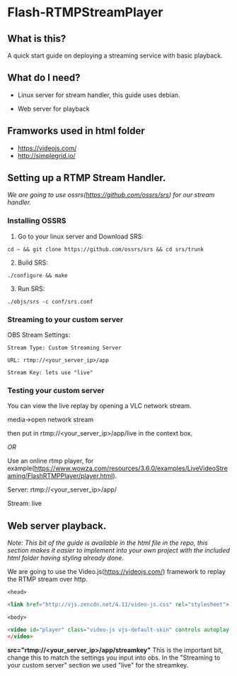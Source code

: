 # Flash-RTMPStreamPlayer

## What is this?
A quick start guide on deploying a streaming service with basic playback.

## What do I need?
* Linux server for stream handler, this guide uses debian.

* Web server for playback

## Framworks used in html folder
* https://videojs.com/
* http://simplegrid.io/

## Setting up a RTMP Stream Handler.
*We are going to use ossrs(https://github.com/ossrs/srs) for our stream handler.*

### Installing OSSRS
1. Go to your linux server and Download SRS:
```
cd ~ && git clone https://github.com/ossrs/srs && cd srs/trunk
```
2. Build SRS:
```
./configure && make
```
3. Run SRS:
```
./objs/srs -c conf/srs.conf
```

### Streaming to your custom server
OBS Stream Settings:
```
Stream Type: Custom Streaming Server

URL: rtmp://<your_server_ip>/app

Stream Key: lets use "live"
```

### Testing your custom server
You can view the live replay by opening a VLC network stream.

media->open network stream

then put in rtmp://<your_server_ip>/app/live in the context box.

*OR*

Use an online rtmp player, for example(https://www.wowza.com/resources/3.6.0/examples/LiveVideoStreaming/FlashRTMPPlayer/player.html).

Server: rtmp://<your_server_ip>/app/

Stream: live

## Web server playback.
*Note: This bit of the guide is available in the html file in the repo, this section makes it easier to implement into your own project with the included html folder having styling already done.*

We are going to use the Video.js(https://videojs.com/) framework to replay the RTMP stream over http.

`<head>`
```html
<link href="http://vjs.zencdn.net/4.11/video-js.css" rel="stylesheet">
```
  
`<body>`
```html
<video id="player" class="video-js vjs-default-skin" controls autoplay preload="auto" width="100%" height="720px" data-setup='{}'> <source src="rtmp://<your_server_ip>/app/streamkey" type='rtmp/mp4'> 
</video>
```
  
**src="rtmp://<your_server_ip>/app/streamkey"** This is the important bit, change this to match the settings you input into obs. In the "Streaming to your custom server" section we used "live" for the streamkey.
